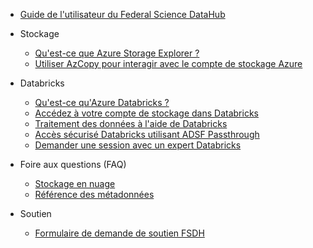 - [Guide de l'utilisateur du Federal Science DataHub](/fr/UserGuide/Guide-de-l'utilisateur.md)

- Stockage
  - [Qu'est-ce que Azure Storage Explorer ?](/fr/UserGuide/Storage/Datahub-AzureStorage.md)
  - [Utiliser AzCopy pour interagir avec le compte de stockage Azure](/fr/UserGuide/Storage/Utilisez-AzCopy.md)

- Databricks
  - [Qu'est-ce qu'Azure Databricks ?](/fr/UserGuide/Databricks/Databricks.md)
  - [Accédez à votre compte de stockage dans Databricks](/fr/UserGuide/Databricks/Accédez-à-votre-compte-de-stockage-dans-Databricks.md)
  - [Traitement des données à l'aide de Databricks](/fr/UserGuide/Databricks/Traitement-des-données-à-l'aide-de-Databricks.md)
  - [Accès sécurisé Databricks utilisant ADSF Passthrough](/fr/UserGuide/Databricks/Accès-sécurisé-Databricks-utilisant-ADSF-Passthrough.md)
  - [Demander une session avec un expert Databricks](/fr/UserGuide/Databricks/Demande-de-session-databricks.md)
- Foire aux questions (FAQ)
  - [Stockage en nuage](/fr/UserGuide/FSDH-FAQs.md)
  - [Référence des métadonnées](/fr/UserGuide/Workspace/Métadonnées-du-profil-de-l'espace-de-travail.md)
- Soutien
  - [Formulaire de demande de soutien FSDH](/fr/UserGuide/Formulaire-de-demande-de-soutien-FSDH.md)
